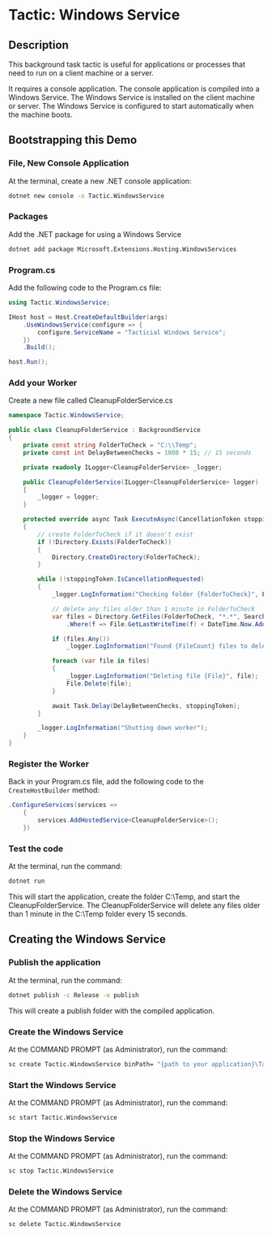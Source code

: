 # Tactic: Windows Service

## Description
This background task tactic is useful for applications or processes that need to run on a client machine or a server.

It requires a console application. The console application is compiled into a Windows Service. The Windows Service is installed on the client machine or server. The Windows Service is configured to start automatically when the machine boots.

## Bootstrapping this Demo


### File, New Console Application
At the terminal, create a new .NET console application:

```bash
dotnet new console -o Tactic.WindowsService
```


### Packages
Add the .NET package for using a Windows Service

```bash
dotnet add package Microsoft.Extensions.Hosting.WindowsServices
```

### Program.cs
Add the following code to the Program.cs file:

```csharp
using Tactic.WindowsService;

IHost host = Host.CreateDefaultBuilder(args)
    .UseWindowsService(configure => {
        configure.ServiceName = "Tacticial Windows Service";
    })
    .Build();

host.Run();

```

### Add your Worker

Create a new file called CleanupFolderService.cs

```csharp
namespace Tactic.WindowsService;

public class CleanupFolderService : BackgroundService
{
    private const string FolderToCheck = "C:\\Temp";
    private const int DelayBetweenChecks = 1000 * 15; // 15 seconds

    private readonly ILogger<CleanupFolderService> _logger;

    public CleanupFolderService(ILogger<CleanupFolderService> logger)
    {
        _logger = logger;
    }

    protected override async Task ExecuteAsync(CancellationToken stoppingToken)
    {
        // create FolderToCheck if it doesn't exist
        if (!Directory.Exists(FolderToCheck))
        {
            Directory.CreateDirectory(FolderToCheck);
        }

        while (!stoppingToken.IsCancellationRequested)
        {
            _logger.LogInformation("Checking folder {FolderToCheck}", FolderToCheck);

            // delete any files older than 1 minute in FolderToCheck
            var files = Directory.GetFiles(FolderToCheck, "*.*", SearchOption.AllDirectories)
                .Where(f => File.GetLastWriteTime(f) < DateTime.Now.AddMinutes(-1));

            if (files.Any())
                _logger.LogInformation("Found {FileCount} files to delete", files.Count());

            foreach (var file in files)
            {
                _logger.LogInformation("Deleting file {File}", file);
                File.Delete(file);
            }

            await Task.Delay(DelayBetweenChecks, stoppingToken);
        }

        _logger.LogInformation("Shutting down worker");
    }
}
```

### Register the Worker
Back in your Program.cs file, add the following code to the `CreateHostBuilder` method:

```csharp
.ConfigureServices(services =>
    {
        services.AddHostedService<CleanupFolderService>();
    })
```

### Test the code
At the terminal, run the command:

```bash
dotnet run
```

This will start the application, create the folder C:\Temp, and start the CleanupFolderService. The CleanupFolderService will delete any files older than 1 minute in the C:\Temp folder every 15 seconds.

## Creating the Windows Service

### Publish the application
At the terminal, run the command:

```bash
dotnet publish -c Release -o publish
```

This will create a publish folder with the compiled application.

### Create the Windows Service
At the COMMAND PROMPT (as Administrator), run the command:

```bash
sc create Tactic.WindowsService binPath= "{path to your application}\Tactic.WindowsService\publish\Tactic.WindowsService.exe"
```

### Start the Windows Service
At the COMMAND PROMPT (as Administrator), run the command:

```bash
sc start Tactic.WindowsService
```

### Stop the Windows Service
At the COMMAND PROMPT (as Administrator), run the command:

```bash
sc stop Tactic.WindowsService
```

### Delete the Windows Service
At the COMMAND PROMPT (as Administrator), run the command:

```bash
sc delete Tactic.WindowsService
```
